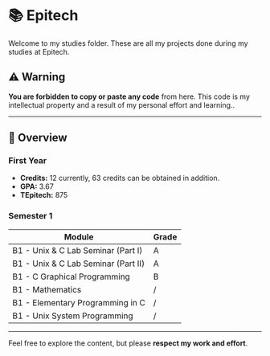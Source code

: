# 📚 Epitech
Welcome to my studies folder. These are all my projects done during my studies at Epitech.

## ⚠️ Warning
**You are forbidden to copy or paste any code** from here. This code is my intellectual property and a result of my personal effort and learning..

---

## 📌 Overview

### First Year  
- **Credits:** 12 currently, 63 credits can be obtained in addition.  
- **GPA:** 3.67
- **TEpitech:** 875

### Semester 1  

| **Module**                             | **Grade** |
|----------------------------------------|-----------|
| B1 - Unix & C Lab Seminar (Part I)     |     A     |
| B1 - Unix & C Lab Seminar (Part II)    |     A     |
| B1 - C Graphical Programming           |     B     |
| B1 - Mathematics                       |     /     |
| B1 - Elementary Programming in C       |     /     |
| B1 - Unix System Programming           |     /     |

---

Feel free to explore the content, but please **respect my work and effort**.
